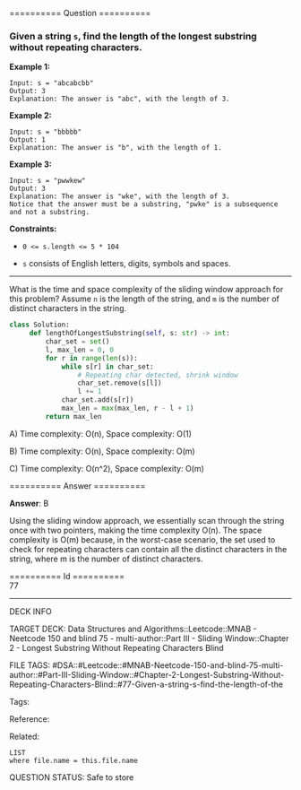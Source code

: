 ========== Question ==========  

### Given a string `s`, find the length of the **longest** **substring** without repeating characters.

**Example 1:**

```
Input: s = "abcabcbb"
Output: 3
Explanation: The answer is "abc", with the length of 3.
```

**Example 2:**

```
Input: s = "bbbbb"
Output: 1
Explanation: The answer is "b", with the length of 1.
```

**Example 3:**

```
Input: s = "pwwkew"
Output: 3
Explanation: The answer is "wke", with the length of 3.
Notice that the answer must be a substring, "pwke" is a subsequence and not a substring.
```

**Constraints:**

- `0 <= s.length <= 5 * 104`

- `s` consists of English letters, digits, symbols and spaces.

---

What is the time and space complexity of the sliding window approach for this
problem? Assume `n` is the length of the string, and `m` is the number of
distinct characters in the string.

```python
class Solution:
     def lengthOfLongestSubstring(self, s: str) -> int:
         char_set = set()
         l, max_len = 0, 0
         for r in range(len(s)):
             while s[r] in char_set:
                 # Repeating char detected, shrink window
                 char_set.remove(s[l])
                 l += 1
             char_set.add(s[r])
             max_len = max(max_len, r - l + 1)
         return max_len
```

A) Time complexity: O(n), Space complexity: O(1)

B) Time complexity: O(n), Space complexity: O(m)

C) Time complexity: O(n^2), Space complexity: O(m)  

========== Answer ==========  

**Answer**: B

Using the sliding window approach, we essentially scan through the string once
with two pointers, making the time complexity O(n). The space complexity is O(m)
because, in the worst-case scenario, the set used to check for repeating
characters can contain all the distinct characters in the string, where m is the
number of distinct characters.

========== Id ==========  
77

---

DECK INFO

TARGET DECK: Data Structures and Algorithms::Leetcode::MNAB - Neetcode 150 and blind 75 - multi-author::Part III - Sliding Window::Chapter 2 - Longest Substring Without Repeating Characters Blind

FILE TAGS: #DSA::#Leetcode::#MNAB-Neetcode-150-and-blind-75-multi-author::#Part-III-Sliding-Window::#Chapter-2-Longest-Substring-Without-Repeating-Characters-Blind::#77-Given-a-string-s-find-the-length-of-the

Tags:

Reference:

Related:

```dataview
LIST
where file.name = this.file.name
```
QUESTION STATUS: Safe to store
